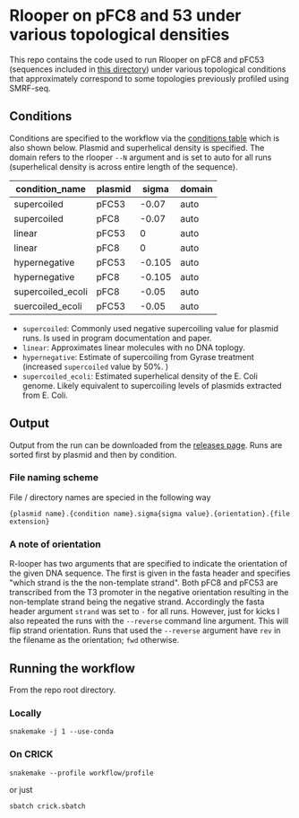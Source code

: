 # Rlooper on pFC8 and 53 under various topological densities

This repo contains the code used to run Rlooper on pFC8 and pFC53 
(sequences included in [this directory](workflow/data)) under various
topological conditions that approximately correspond to some
topologies previously profiled using SMRF-seq.

## Conditions

Conditions are specified to the workflow via the [conditions table](workflow/conditions.tsv) which is also shown below. Plasmid and
superhelical density is specified. The domain refers to the rlooper
`--N` argument and is set to auto for all runs (superhelical density is across entire length of the sequence). 

| condition_name    | plasmid | sigma  | domain |
|-------------------|---------|--------|--------|
| supercoiled       | pFC53   | -0.07  | auto   |
| supercoiled       | pFC8    | -0.07  | auto   |
| linear            | pFC53   | 0      | auto   |
| linear            | pFC8    | 0      | auto   |
| hypernegative     | pFC53   | -0.105 | auto   |
| hypernegative     | pFC8    | -0.105 | auto   |
| supercoiled_ecoli | pFC8    | -0.05  | auto   |
| suercoiled_ecoli  | pFC53   | -0.05  | auto   |

- `supercoiled`: Commonly used negative supercoiling value for plasmid runs. Is used in program documentation and paper. 
- `linear`: Approximates linear molecules with no DNA toplogy.
- `hypernegative`: Estimate of supercoiling from Gyrase treatment (increased `supercoiled` value by 50%. )
- `supercoiled_ecoli`: Estimated superhelical density of the E. Coli genome. Likely equivalent to supercoiling levels of plasmids extracted
from E. Coli. 

## Output

Output from the run can be downloaded from the [releases page](https://github.com/EthanHolleman/rlooperVariableTopology/releases). Runs are
sorted first by plasmid and then by condition.

### File naming scheme

File / directory names are specied in the following way

`{plasmid name}.{condition name}.sigma{sigma value}.{orientation}.{file extension}`

### A note of orientation

R-looper has two arguments that are specified to indicate the orientation of the given DNA sequence. The first is given in the
fasta header and specifies "which strand is the the non-template strand". Both pFC8 and pFC53 are transcribed from the T3 promoter
in the negative orientation resulting in the non-template strand
being the negative strand. Accordingly the fasta header argument `strand` was set to `-` for all runs. However, just for kicks I also repeated the runs with the `--reverse` command line argument. This
will flip strand orientation. Runs that used the `--reverse` argument
have `rev` in the filename as the orientation; `fwd` otherwise.

## Running the workflow

From the repo root directory.

### Locally

`snakemake -j 1 --use-conda`

### On CRICK

`snakemake --profile workflow/profile`

or just

`sbatch crick.sbatch`

